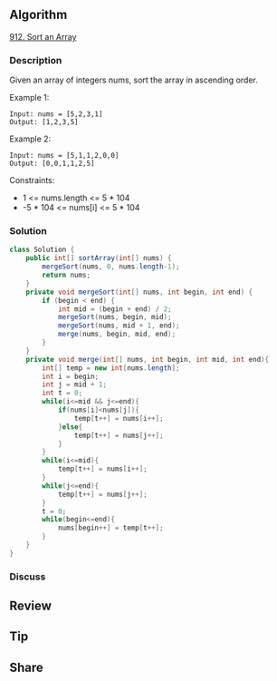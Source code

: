 ## Algorithm

[912. Sort an Array](https://leetcode.com/problems/sort-an-array/)

### Description

Given an array of integers nums, sort the array in ascending order.

Example 1:

```
Input: nums = [5,2,3,1]
Output: [1,2,3,5]
```

Example 2:

```
Input: nums = [5,1,1,2,0,0]
Output: [0,0,1,1,2,5]
```

Constraints:

- 1 <= nums.length <= 5 * 104
- -5 * 104 <= nums[i] <= 5 * 104

### Solution

```java
class Solution {
    public int[] sortArray(int[] nums) {
        mergeSort(nums, 0, nums.length-1);
        return nums;
    }
    private void mergeSort(int[] nums, int begin, int end) {
        if (begin < end) {
            int mid = (begin + end) / 2;
            mergeSort(nums, begin, mid);
            mergeSort(nums, mid + 1, end);
            merge(nums, begin, mid, end);
        }
    }
    private void merge(int[] nums, int begin, int mid, int end){
        int[] temp = new int[nums.length];
        int i = begin;
        int j = mid + 1;
        int t = 0;
        while(i<=mid && j<=end){
            if(nums[i]<nums[j]){
                temp[t++] = nums[i++];
            }else{
                temp[t++] = nums[j++];
            }
        }
        while(i<=mid){
            temp[t++] = nums[i++];
        }
        while(j<=end){
            temp[t++] = nums[j++];
        }
        t = 0;
        while(begin<=end){
            nums[begin++] = temp[t++];
        }
    }
}
```

### Discuss

## Review


## Tip


## Share
